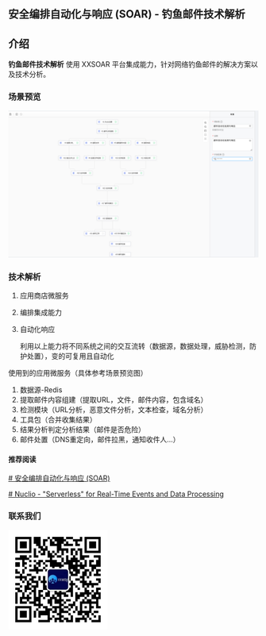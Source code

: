 ## 安全编排自动化与响应 (SOAR) - 钓鱼邮件技术解析

## 介绍

**钓鱼邮件技术解析** 使用 XXSOAR 平台集成能力，针对网络钓鱼邮件的解决方案以及技术分析。

### 场景预览
<img src="./images/playbook_fishing.png" />

### 技术解析
1. 应用商店微服务
2. 编排集成能力
3. 自动化响应

    利用以上能力将不同系统之间的交互流转（数据源，数据处理，威胁检测，防护处置），变的可复用且自动化

使用到的应用微服务（具体参考场景预览图）

1. 数据源-Redis
2. 提取邮件内容组建（提取URL，文件，邮件内容，包含域名）
3. 检测模块（URL分析，恶意文件分析，文本检查，域名分析）
4. 工具包（合并收集结果）
5. 结果分析判定分析结果（邮件是否危险）
6. 邮件处置（DNS重定向，邮件拉黑，通知收件人...）

#### 推荐阅读
[# 安全编排自动化与响应 (SOAR)](https://github.com/xxwsy/xxsoar)

[# Nuclio - "Serverless" for Real-Time Events and Data Processing](https://github.com/nuclio/nuclio)

### 联系我们
<img src="./images/contactme.jpg" width="200" height="200"/>



